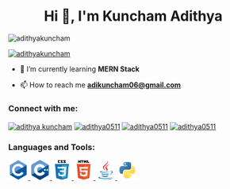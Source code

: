 <h1 align="center">Hi 👋, I'm Kuncham Adithya</h1>
<p align="left"> <img src="https://komarev.com/ghpvc/?username=adithyakuncham&label=Profile%20views&color=0e75b6&style=flat" alt="adithyakuncham" /> </p>

<p align="left"> <a href="https://github.com/ryo-ma/github-profile-trophy"><img src="https://github-profile-trophy.vercel.app/?username=adithyakuncham" alt="adithyakuncham" /></a> </p>

- 🌱 I’m currently learning **MERN Stack**

- 📫 How to reach me **adikuncham06@gmail.com**

<h3 align="left">Connect with me:</h3>
<p align="left">
<a href="https://linkedin.com/in/adithya kuncham" target="blank"><img align="center" src="https://raw.githubusercontent.com/rahuldkjain/github-profile-readme-generator/master/src/images/icons/Social/linked-in-alt.svg" alt="adithya kuncham" height="30" width="40" /></a>
<a href="https://www.codechef.com/users/adithya0511" target="blank"><img align="center" src="https://cdn.jsdelivr.net/npm/simple-icons@3.1.0/icons/codechef.svg" alt="adithya0511" height="30" width="40" /></a>
<a href="https://www.hackerrank.com/adithya0511" target="blank"><img align="center" src="https://raw.githubusercontent.com/rahuldkjain/github-profile-readme-generator/master/src/images/icons/Social/hackerrank.svg" alt="adithya0511" height="30" width="40" /></a>
<a href="https://www.leetcode.com/adithya0511" target="blank"><img align="center" src="https://raw.githubusercontent.com/rahuldkjain/github-profile-readme-generator/master/src/images/icons/Social/leet-code.svg" alt="adithya0511" height="30" width="40" /></a>
</p>

<h3 align="left">Languages and Tools:</h3>
<p align="left"> <a href="https://www.cprogramming.com/" target="_blank" rel="noreferrer"> <img src="https://raw.githubusercontent.com/devicons/devicon/master/icons/c/c-original.svg" alt="c" width="40" height="40"/> </a> <a href="https://www.w3schools.com/cpp/" target="_blank" rel="noreferrer"> <img src="https://raw.githubusercontent.com/devicons/devicon/master/icons/cplusplus/cplusplus-original.svg" alt="cplusplus" width="40" height="40"/> </a> <a href="https://www.w3schools.com/css/" target="_blank" rel="noreferrer"> <img src="https://raw.githubusercontent.com/devicons/devicon/master/icons/css3/css3-original-wordmark.svg" alt="css3" width="40" height="40"/> </a> <a href="https://www.w3.org/html/" target="_blank" rel="noreferrer"> <img src="https://raw.githubusercontent.com/devicons/devicon/master/icons/html5/html5-original-wordmark.svg" alt="html5" width="40" height="40"/> </a> <a href="https://www.java.com" target="_blank" rel="noreferrer"> <img src="https://raw.githubusercontent.com/devicons/devicon/master/icons/java/java-original.svg" alt="java" width="40" height="40"/> </a> <a href="https://www.python.org" target="_blank" rel="noreferrer"> <img src="https://raw.githubusercontent.com/devicons/devicon/master/icons/python/python-original.svg" alt="python" width="40" height="40"/> </a> </p>
